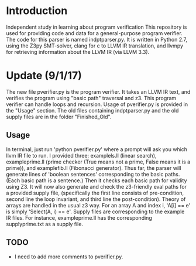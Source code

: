 # Introduction
Independent study in learning about program verification
This repository is used for providing code and data for a general-purpose program verifier. The code for this parser is named indptparser.py. It is written in Python 2.7, using the Z3py SMT-solver, clang for c to LLVM IR translation, and llvmpy for retrieving information about the LLVM IR (via LLVM 3.3).

# Update (9/1/17)
The new file pverifier.py is the program verifier. It takes an LLVM IR text, and verifies the program using "basic path" traversal and z3. This program verifier can handle loops and recursion. Usage of pverifier.py is provided in the "Usage" section. The old files containing indptparser.py and the old supply files are in the folder "Finished_Old".

## Usage
In terminal, just run 'python pverifier.py' where a prompt will ask you which llvm IR file to run. I provided three: examplels.ll (linear search), exampleprime.ll (prime checker (True means not a prime, False means it is a prime)), and examplefib.ll (Fibonacci generator). Thus far, the parser will generate lines of 'boolean sentences' corresponding to the basic paths. (Each basic path is a sentence.) Then it checks each basic path for validity using Z3. It will now also generate and check the z3-friendly eval paths for a provided supply file, (specifically the first line consists of pre-condition, second line the loop invariant, and third line the post-condition). Theory of arrays are handled in the usual z3 way. For an array A and index i, 'A[i] == e' is simply 'Select(A, i) == e'. Supply files are corresponding to the example IR files. For instance, exampleprime.ll has the corresponding supplyprime.txt as a supply file.

## TODO
* I need to add more comments to pverifier.py.
